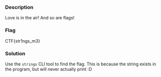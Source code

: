 ### Description
Love is in the air! And so are flags!

### Flag
CTF{str1ngs_m3}

### Solution
Use the `strings` CLI tool to find the flag. This is because the string exists in the program, but will never actually print :D
